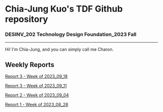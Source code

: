 # Chia-Jung Kuo's TDF Github repository
### DESINV_202 Technology Design Foundation_2023 Fall
---
Hi! I'm Chia-Jung, and you can simply call me Charon.


## Weekly Reports

[Report 3 - Week of 2023_09_18](https://github.com/Berkeley-MDes/tdf-fa23-chiajungkuo/blob/main/weekly-reports/report4/2023_09_18-report.md)

[Report 3 - Week of 2023_09_11](https://github.com/Berkeley-MDes/tdf-fa23-chiajungkuo/blob/main/weekly-reports/report3/2023_09_11-report.md)

[Report 2 - Week of 2023_09_04](https://github.com/Berkeley-MDes/tdf-fa23-chiajungkuo/blob/main/weekly-reports/report2/2023_09_04-report.md)

[Report 1 - Week of 2023_08_28](https://github.com/Berkeley-MDes/tdf-fa23-chiajungkuo/blob/main/weekly-reports/report1/2023_08_28-report.md)


